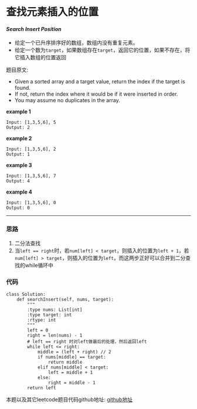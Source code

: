 # 查找元素插入的位置

#### *Search Insert Position*

* 给定一个已升序排序好的数组，数组内没有重复元素。
* 给定一个数为`target`，如果数组存在`target`，返回它的位置，如果不存在，将它插入数组的位置返回

题目原文:

* Given a sorted array and a target value, return the index if the target is found. 
* If not, return the index where it would be if it were inserted in order.
* You may assume no duplicates in the array.


**example 1**

```
Input: [1,3,5,6], 5
Output: 2
```

**example 2**

```
Input: [1,3,5,6], 2
Output: 1
```

**example 3**

```
Input: [1,3,5,6], 7
Output: 4
```

**example 4**

```
Input: [1,3,5,6], 0
Output: 0
```


---

### 思路

1. 二分法查找
2. 当`left == right`时，若`num[left] < target`，则插入的位置为`left + 1`，若`num[left] > target`，则插入的位置为`left`，而这两步正好可以合并到二分查找的while循环中



### 代码
```
class Solution:
    def searchInsert(self, nums, target):
        """
        :type nums: List[int]
        :type target: int
        :rtype: int
        """
        left = 0
        right = len(nums) - 1
        # left == right 时对left做最后的处理，然后返回left
        while left <= right:
            middle = (left + right) // 2
            if nums[middle] == target:
                return middle
            elif nums[middle] < target:
                left = middle + 1
            else:
                right = middle - 1
        return left
```
本题以及其它leetcode题目代码github地址: [github地址](https://github.com/SherlockUnknowEn/leetcode)